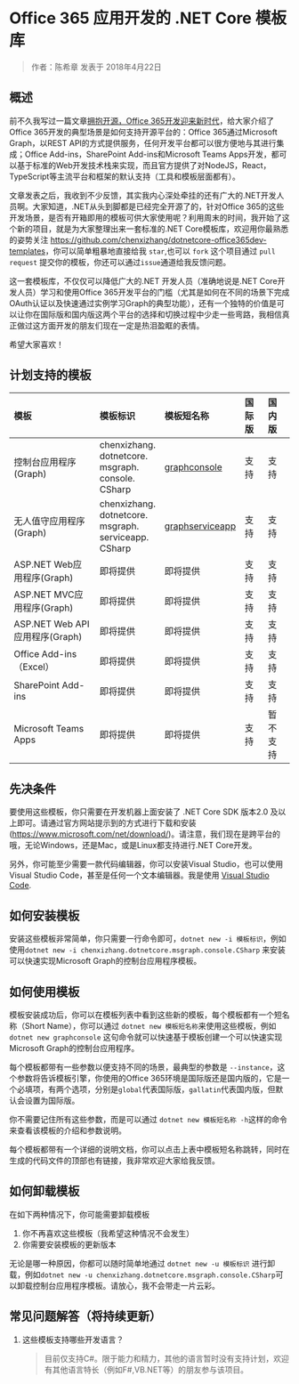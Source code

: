 # Office 365 应用开发的 .NET Core 模板库

> 作者：陈希章 发表于 2018年4月22日

## 概述

前不久我写过一篇文章[拥抱开源，Office 365开发迎来新时代](https://github.com/chenxizhang/office365dev/blob/master/docs/office365opensource.md)，给大家介绍了Office 365开发的典型场景是如何支持开源平台的：Office 365通过Microsoft Graph，以REST API的方式提供服务，任何开发平台都可以很方便地与其进行集成；Office Add-ins，SharePoint Add-ins和Microsoft Teams Apps开发，都可以基于标准的Web开发技术栈来实现，而且官方提供了对NodeJS，React，TypeScript等主流平台和框架的默认支持（工具和模板层面都有）。

文章发表之后，我收到不少反馈，其实我内心深处牵挂的还有广大的.NET开发人员啊。大家知道，.NET从头到脚都是已经完全开源了的，针对Office 365的这些开发场景，是否有开箱即用的模板可供大家使用呢？利用周末的时间，我开始了这个新的项目，就是为大家整理出来一套标准的.NET Core模板库，欢迎用你最熟悉的姿势关注 <https://github.com/chenxizhang/dotnetcore-office365dev-templates>，你可以简单粗暴地直接给我 `star`,也可以 `fork` 这个项目通过 `pull request` 提交你的模板，你还可以通过`issue`通道给我反馈问题。

这一套模板库，不仅仅可以降低广大的.NET 开发人员（准确地说是.NET Core开发人员）学习和使用Office 365开发平台的门槛（尤其是如何在不同的场景下完成OAuth认证以及快速通过实例学习Graph的典型功能），还有一个独特的价值是可以让你在国际版和国内版这两个平台的选择和切换过程中少走一些弯路，我相信真正做过这方面开发的朋友们现在一定是热泪盈眶的表情。

希望大家喜欢！

## 计划支持的模板

|模板|模板标识|模板短名称|国际版|国内版|
|:---|:---|:---|:---|:---|
|控制台应用程序(Graph)|chenxizhang.<br />dotnetcore.<br />msgraph.<br />console.<br />CSharp|[graphconsole](https://github.com/chenxizhang/dotnetcore-office365dev-templates/blob/master/dotnetcore-graph-console/README.md)|支持|支持|
|无人值守应用程序(Graph)|chenxizhang.<br />dotnetcore.<br />msgraph.<br />serviceapp.<br />CSharp|[graphserviceapp](https://github.com/chenxizhang/dotnetcore-office365dev-templates/tree/master/dotnetcore-graph-serviceapp/README.md)|支持|支持|
|ASP.NET Web应用程序(Graph)|即将提供|即将提供|支持|支持|
|ASP.NET MVC应用程序(Graph)|即将提供|即将提供|支持|支持|
|ASP.NET Web API 应用程序(Graph)|即将提供|即将提供|支持|支持|
|Office Add-ins （Excel）|即将提供|即将提供|支持|支持|
|SharePoint Add-ins |即将提供|即将提供|支持|支持|
|Microsoft Teams Apps |即将提供|即将提供|支持|暂不支持|

## 先决条件

要使用这些模板，你只需要在开发机器上面安装了 .NET Core SDK 版本2.0 及以上即可。请通过官方网站提示到的方式进行下载和安装(<https://www.microsoft.com/net/download/>)。请注意，我们现在是跨平台的哦，无论Windows，还是Mac，或是Linux都支持进行.NET Core开发。

另外，你可能至少需要一款代码编辑器，你可以安装Visual Studio，也可以使用Visual Studio Code，甚至是任何一个文本编辑器。我是使用 [Visual Studio Code](http://code.visualstudio.com/).

## 如何安装模板

安装这些模板非常简单，你只需要一行命令即可，`dotnet new -i 模板标识`，例如使用`dotnet new -i chenxizhang.dotnetcore.msgraph.console.CSharp` 来安装可以快速实现Microsoft Graph的控制台应用程序模板。

## 如何使用模板

模板安装成功后，你可以在模板列表中看到这些新的模板，每个模板都有一个短名称（Short Name），你可以通过 `dotnet new 模板短名称`来使用这些模板，例如 `dotnet new graphconsole` 这句命令就可以快速基于模板创建一个可以快速实现Microsoft Graph的控制台应用程序。

每个模板都带有一些参数以便支持不同的场景，最典型的参数是 `--instance`，这个参数将告诉模板引擎，你使用的Office 365环境是国际版还是国内版的，它是一个必填项，有两个选项，分别是`global`代表国际版，`gallatin`代表国内版，但默认会设置为国际版。

你不需要记住所有这些参数，而是可以通过 `dotnet new 模板短名称 -h`这样的命令来查看该模板的介绍和参数说明。

每个模板都带有一个详细的说明文档，你可以点击上表中模板短名称跳转，同时在生成的代码文件的顶部也有链接，我非常欢迎大家给我反馈。

## 如何卸载模板

在如下两种情况下，你可能需要卸载模板

1. 你不再喜欢这些模板（我希望这种情况不会发生）
1. 你需要安装模板的更新版本

无论是哪一种原因，你都可以随时简单地通过 `dotnet new -u 模板标识` 进行卸载，例如`dotnet new -u chenxizhang.dotnetcore.msgraph.console.CSharp`可以卸载控制台应用程序模板。请放心，我不会带走一片云彩。

## 常见问题解答（将持续更新）

1. 这些模板支持哪些开发语言？
    >目前仅支持C#。限于能力和精力，其他的语言暂时没有支持计划，欢迎有其他语言特长（例如F#,VB.NET等）的朋友参与该项目。